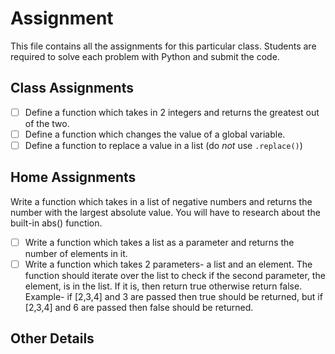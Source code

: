 # Assignment

This file contains all the assignments for this particular class. Students are required to solve each problem with Python and submit the code.

## Class Assignments

* [ ] Define a function which takes in 2 integers and returns the greatest out of the two.
* [ ] Define a function which changes the value of a global variable.
* [ ] Define a function to replace a value in a list (do *not* use ```.replace()```)

## Home Assignments

Write a function which takes in a list of negative numbers and returns the number with the largest absolute value. You will have to research about the built-in abs() function.

* [ ] Write a function which takes a list as a parameter and returns the number of elements in it.
* [ ] Write a function which takes 2 parameters- a list and an element. The function should iterate over the list to check if the second parameter, the element, is in the list. If it is, then return true otherwise return false. Example- if [2,3,4] and 3 are passed then true should be returned, but if [2,3,4] and 6 are passed then false should be returned.

## Other Details

